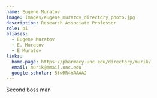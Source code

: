 ```yaml
---
name: Eugene Muratov
image: images/eugene_muratov_directory_photo.jpg
description: Research Associate Professor
role: pi
aliases:
  - Eugene Muratov
  - E. Muratov
  - E Muratov
links:
  home-page: https://pharmacy.unc.edu/directory/murik/
  email: murik@email.unc.edu
  google-scholar: 5fwRR4YAAAAJ
---
```


Second boss man 